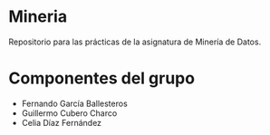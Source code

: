 # Mineria
Repositorio para las prácticas de la asignatura de Minería de Datos.

# Componentes del grupo
- Fernando García Ballesteros
- Guillermo Cubero Charco
- Celia Díaz Fernández
